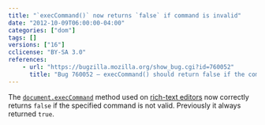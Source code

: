 ```yaml
---
title: "`execCommand()` now returns `false` if command is invalid"
date: "2012-10-09T06:00:00-04:00"
categories: ["dom"]
tags: []
versions: ["16"]
cclicense: "BY-SA 3.0"
references:
    - url: "https://bugzilla.mozilla.org/show_bug.cgi?id=760052"
      title: "Bug 760052 – execCommand() should return false if the command isn’t enabled"
---
```

The [`document.execCommand`](https://developer.mozilla.org/en-US/docs/Web/API/document/execCommand) method used on [rich-text editors](https://developer.mozilla.org/en-US/docs/Rich-Text_Editing_in_Mozilla) now correctly returns `false` if the specified command is not valid. Previously it always returned `true`.
